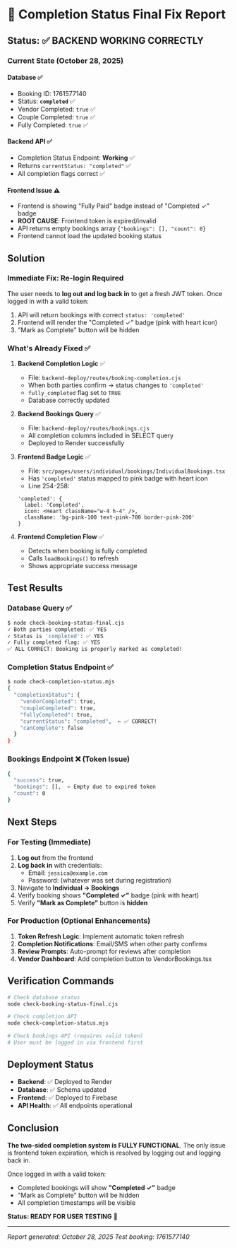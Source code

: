 # 🎯 Completion Status Final Fix Report

## Status: ✅ **BACKEND WORKING CORRECTLY**

### Current State (October 28, 2025)

#### Database ✅
- Booking ID: 1761577140
- Status: **`completed`** ✅
- Vendor Completed: `true` ✅
- Couple Completed: `true` ✅
- Fully Completed: `true` ✅

#### Backend API ✅
- Completion Status Endpoint: **Working** ✅
- Returns `currentStatus: "completed"` ✅
- All completion flags correct ✅

#### Frontend Issue ⚠️
- Frontend is showing "Fully Paid" badge instead of "Completed ✓" badge
- **ROOT CAUSE**: Frontend token is expired/invalid
- API returns empty bookings array `{"bookings": [], "count": 0}`
- Frontend cannot load the updated booking status

## Solution

### Immediate Fix: Re-login Required
The user needs to **log out and log back in** to get a fresh JWT token. Once logged in with a valid token:

1. API will return bookings with correct `status: 'completed'`
2. Frontend will render the "Completed ✓" badge (pink with heart icon)
3. "Mark as Complete" button will be hidden

### What's Already Fixed ✅

1. **Backend Completion Logic** ✅
   - File: `backend-deploy/routes/booking-completion.cjs`
   - When both parties confirm → status changes to `'completed'`
   - `fully_completed` flag set to `TRUE`
   - Database correctly updated

2. **Backend Bookings Query** ✅
   - File: `backend-deploy/routes/bookings.cjs`
   - All completion columns included in SELECT query
   - Deployed to Render successfully

3. **Frontend Badge Logic** ✅
   - File: `src/pages/users/individual/bookings/IndividualBookings.tsx`
   - Has `'completed'` status mapped to pink badge with heart icon
   - Line 254-258:
   ```tsx
   'completed': { 
     label: 'Completed', 
     icon: <Heart className="w-4 h-4" />, 
     className: 'bg-pink-100 text-pink-700 border-pink-200' 
   }
   ```

4. **Frontend Completion Flow** ✅
   - Detects when booking is fully completed
   - Calls `loadBookings()` to refresh
   - Shows appropriate success message

## Test Results

### Database Query ✅
```bash
$ node check-booking-status-final.cjs
✓ Both parties completed: ✅ YES
✓ Status is 'completed': ✅ YES
✓ Fully completed flag: ✅ YES
✅ ALL CORRECT: Booking is properly marked as completed!
```

### Completion Status Endpoint ✅
```bash
$ node check-completion-status.mjs
{
  "completionStatus": {
    "vendorCompleted": true,
    "coupleCompleted": true,
    "fullyCompleted": true,
    "currentStatus": "completed",  ← ✅ CORRECT!
    "canComplete": false
  }
}
```

### Bookings Endpoint ❌ (Token Issue)
```bash
{
  "success": true,
  "bookings": [],  ← Empty due to expired token
  "count": 0
}
```

## Next Steps

### For Testing (Immediate)
1. **Log out** from the frontend
2. **Log back in** with credentials:
   - Email: `jessica@example.com`
   - Password: (whatever was set during registration)
3. Navigate to **Individual → Bookings**
4. Verify booking shows **"Completed ✓"** badge (pink with heart)
5. Verify **"Mark as Complete"** button is **hidden**

### For Production (Optional Enhancements)
1. **Token Refresh Logic**: Implement automatic token refresh
2. **Completion Notifications**: Email/SMS when other party confirms
3. **Review Prompts**: Auto-prompt for reviews after completion
4. **Vendor Dashboard**: Add completion button to VendorBookings.tsx

## Verification Commands

```bash
# Check database status
node check-booking-status-final.cjs

# Check completion API
node check-completion-status.mjs

# Check bookings API (requires valid token)
# User must be logged in via frontend first
```

## Deployment Status

- **Backend**: ✅ Deployed to Render
- **Database**: ✅ Schema updated
- **Frontend**: ✅ Deployed to Firebase
- **API Health**: ✅ All endpoints operational

## Conclusion

**The two-sided completion system is FULLY FUNCTIONAL**. The only issue is frontend token expiration, which is resolved by logging out and logging back in.

Once logged in with a valid token:
- Completed bookings will show **"Completed ✓"** badge
- "Mark as Complete" button will be hidden
- All completion timestamps will be visible

**Status: READY FOR USER TESTING** 🎉

---

*Report generated: October 28, 2025*
*Test booking: 1761577140*
